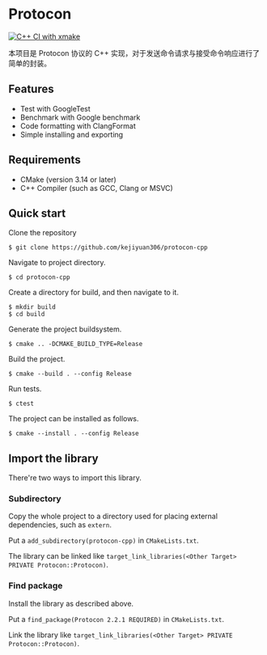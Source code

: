 # Protocon

[![C++ CI with xmake](https://github.com/kejiyuan306/protocon-cpp/actions/workflows/xmake.yml/badge.svg)](https://github.com/kejiyuan306/protocon-cpp/actions/workflows/xmake.yml)

本项目是 Protocon 协议的 C++ 实现，对于发送命令请求与接受命令响应进行了简单的封装。

## Features

- Test with GoogleTest
- Benchmark with Google benchmark
- Code formatting with ClangFormat
- Simple installing and exporting

## Requirements

- CMake (version 3.14 or later)
- C++ Compiler (such as GCC, Clang or MSVC)

## Quick start

Clone the repository

```shell
$ git clone https://github.com/kejiyuan306/protocon-cpp
```

Navigate to project directory.

```shell
$ cd protocon-cpp
```

Create a directory for build, and then navigate to it.

```shell
$ mkdir build
$ cd build
```

Generate the project buildsystem.

```shell
$ cmake .. -DCMAKE_BUILD_TYPE=Release
```

Build the project.

```shell
$ cmake --build . --config Release
```

Run tests.

```shell
$ ctest
```

The project can be installed as follows.

```shell
$ cmake --install . --config Release
```

## Import the library

There're two ways to import this library.

### Subdirectory

Copy the whole project to a directory used for placing external dependencies, such as `extern`.

Put a `add_subdirectory(protocon-cpp)` in `CMakeLists.txt`.

The library can be linked like `target_link_libraries(<Other Target> PRIVATE Protocon::Protocon)`.

### Find package

Install the library as described above.

Put a `find_package(Protocon 2.2.1 REQUIRED)` in `CMakeLists.txt`.

Link the library like `target_link_libraries(<Other Target> PRIVATE Protocon::Protocon)`.
